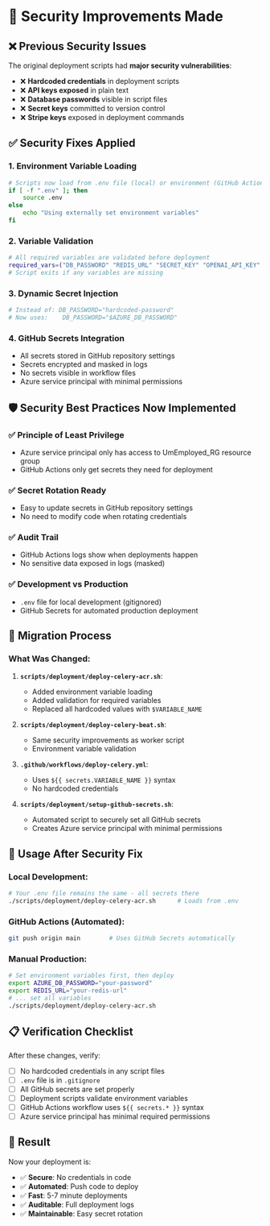 # 🔐 Security Improvements Made

## ❌ **Previous Security Issues**

The original deployment scripts had **major security vulnerabilities**:

- ❌ **Hardcoded credentials** in deployment scripts
- ❌ **API keys exposed** in plain text
- ❌ **Database passwords** visible in script files
- ❌ **Secret keys** committed to version control
- ❌ **Stripe keys** exposed in deployment commands

## ✅ **Security Fixes Applied**

### 1. **Environment Variable Loading**
```bash
# Scripts now load from .env file (local) or environment (GitHub Actions)
if [ -f ".env" ]; then
    source .env
else
    echo "Using externally set environment variables"
fi
```

### 2. **Variable Validation**
```bash
# All required variables are validated before deployment
required_vars=("DB_PASSWORD" "REDIS_URL" "SECRET_KEY" "OPENAI_API_KEY" ...)
# Script exits if any variables are missing
```

### 3. **Dynamic Secret Injection**
```bash
# Instead of: DB_PASSWORD="hardcoded-password"
# Now uses:    DB_PASSWORD="$AZURE_DB_PASSWORD"
```

### 4. **GitHub Secrets Integration**
- All secrets stored in GitHub repository settings
- Secrets encrypted and masked in logs
- No secrets visible in workflow files
- Azure service principal with minimal permissions

## 🛡️ **Security Best Practices Now Implemented**

### ✅ **Principle of Least Privilege**
- Azure service principal only has access to UmEmployed_RG resource group
- GitHub Actions only get secrets they need for deployment

### ✅ **Secret Rotation Ready**
- Easy to update secrets in GitHub repository settings
- No need to modify code when rotating credentials

### ✅ **Audit Trail**
- GitHub Actions logs show when deployments happen
- No sensitive data exposed in logs (masked)

### ✅ **Development vs Production**
- `.env` file for local development (gitignored)
- GitHub Secrets for automated production deployment

## 🔄 **Migration Process**

### What Was Changed:

1. **`scripts/deployment/deploy-celery-acr.sh`**:
   - Added environment variable loading
   - Added validation for required variables
   - Replaced all hardcoded values with `$VARIABLE_NAME`

2. **`scripts/deployment/deploy-celery-beat.sh`**:
   - Same security improvements as worker script
   - Environment variable validation

3. **`.github/workflows/deploy-celery.yml`**:
   - Uses `${{ secrets.VARIABLE_NAME }}` syntax
   - No hardcoded credentials

4. **`scripts/deployment/setup-github-secrets.sh`**:
   - Automated script to securely set all GitHub secrets
   - Creates Azure service principal with minimal permissions

## 🚀 **Usage After Security Fix**

### Local Development:
```bash
# Your .env file remains the same - all secrets there
./scripts/deployment/deploy-celery-acr.sh      # Loads from .env
```

### GitHub Actions (Automated):
```bash
git push origin main        # Uses GitHub Secrets automatically
```

### Manual Production:
```bash
# Set environment variables first, then deploy
export AZURE_DB_PASSWORD="your-password"
export REDIS_URL="your-redis-url"
# ... set all variables
./scripts/deployment/deploy-celery-acr.sh
```

## 📋 **Verification Checklist**

After these changes, verify:

- [ ] No hardcoded credentials in any script files
- [ ] `.env` file is in `.gitignore`
- [ ] All GitHub secrets are set properly
- [ ] Deployment scripts validate environment variables
- [ ] GitHub Actions workflow uses `${{ secrets.* }}` syntax
- [ ] Azure service principal has minimal required permissions

## 🎯 **Result**

Now your deployment is:
- ✅ **Secure**: No credentials in code
- ✅ **Automated**: Push code to deploy
- ✅ **Fast**: 5-7 minute deployments
- ✅ **Auditable**: Full deployment logs
- ✅ **Maintainable**: Easy secret rotation
